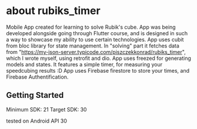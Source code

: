 # about rubiks_timer

Mobile App created for learning to solve Rubik's cube. 
App was being developed alongside going through Flutter course, and is designed in such a way to showcase my ability to use certain technologies.
App uses cubit from bloc library for state management.
In "solving" part it fetches data from "https://my-json-server.typicode.com/piszczekkonrad/rubiks_timer", which I wrote myself, using retrofit and dio.
App uses freezed for generating  models and states.
It features a simple timer, for measuring your speedcubing results :D
App uses Firebase firestore to store your times, and Firebase Authentification.

## Getting Started
Minimum SDK: 21
Target SDK: 30

tested on Android API 30

